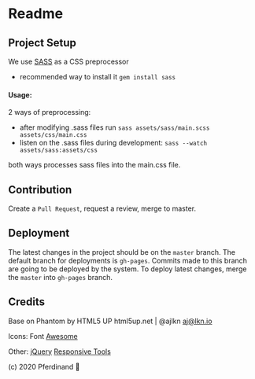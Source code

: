 # Readme

## Project Setup
We use [SASS](https://sass-lang.com/guide) as a CSS preprocessor
- recommended way to install it `gem install sass`

#### Usage:
2 ways of preprocessing:
- after modifying .sass files run `sass assets/sass/main.scss  assets/css/main.css`
- listen on the .sass files during development: `sass --watch assets/sass:assets/css`

both ways processes sass files into the main.css file.

## Contribution
Create a `Pull Request`, request a review, merge to master.

## Deployment
The latest changes in the project should be on the `master` branch. The default branch for deployments is `gh-pages`. Commits made to this branch are going to be deployed by the system. To deploy latest changes, merge the `master` into `gh-pages` branch.

## Credits
Base on Phantom by HTML5 UP
html5up.net | @ajlkn
aj@lkn.io

Icons:
  Font [Awesome](fontawesome.io)

Other:
  [jQuery](jquery.com)
  [Responsive Tools](github.com/ajlkn/responsive-tools)

(c) 2020 Pferdinand :horse:

